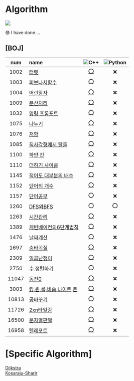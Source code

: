 # Algorithm
<img src="https://cdn.discordapp.com/attachments/837197524989116469/893160736979828756/nice-old-man.gif"/>

😎 I have done....  

<!-- 
|번호|[이름](https://www.acmicpc.net/problem/번호)|[⭕](./BOJ/cpp/번호_이름.cpp)|❌|  
-->
## [BOJ]  
|num|name|![C++](https://img.shields.io/badge/-C++-00599C?style=plastic&logo=c)|![Python](https://img.shields.io/badge/-Python-8fcfd1?style=plastic&logo=Python)|
|:---:|:---|:---:|:---:|  
|1002|[터렛](https://www.acmicpc.net/problem/1002)|[⭕](https://github.com/kangshwan/Algorithm/blob/main/BOJ/cpp/1002_터렛.cpp)|❌|  
|1003|[피보나치함수](https://www.acmicpc.net/problem/1003)|[⭕](https://github.com/kangshwan/Algorithm/blob/main/BOJ/cpp/1003_피보나치%20함수.cpp)|❌|  
|1004|[어린왕자](https://www.acmicpc.net/problem/1004)|[⭕](https://github.com/kangshwan/Algorithm/blob/main/BOJ/cpp/1004_어린왕자.cpp)|❌|  
|1009|[분산처리](https://www.acmicpc.net/problem/1009)|[⭕](https://github.com/kangshwan/Algorithm/blob/main/BOJ/cpp/1009_분산처리.cpp)|❌| 
|1032|[명령 프롬포트](https://www.acmicpc.net/problem/1032)|[⭕](https://github.com/kangshwan/Algorithm/blob/main/BOJ/cpp/1032_명령프롬포트.cpp)|❌|  
|1075|[나누기](https://www.acmicpc.net/problem/1075)|[⭕](https://github.com/kangshwan/Algorithm/blob/main/BOJ/cpp/1075_나누기.cpp)|❌|  
|1076|[저항](https://www.acmicpc.net/problem/1076)|[⭕](https://github.com/kangshwan/Algorithm/blob/main/BOJ/cpp/1076_저항.cpp)|❌|  
|1085|[직사각형에서 탈출](https://www.acmicpc.net/problem/1085)|[⭕](https://github.com/kangshwan/Algorithm/blob/main/BOJ/cpp/1085_직사각형에서%20탈출.cpp)|❌|  
|1100|[하얀 칸](https://www.acmicpc.net/problem/1100)|[⭕](https://github.com/kangshwan/Algorithm/blob/main/BOJ/cpp/1100_하얀%20칸.cpp)|❌|
|1110|[더하기 사이클](https://www.acmicpc.net/problem/1100)|[⭕](https://github.com/kangshwan/Algorithm/blob/main/BOJ/cpp/1110_더하기사이클.cpp)|❌|  
|1145|[적어도 대부분의 배수](https://www.acmicpc.net/problem/1110)|[⭕](https://github.com/kangshwan/Algorithm/blob/main/BOJ/cpp/1145_적어도%20대부분의%20배수.cpp)|❌|
|1152|[단어의 개수](https://www.acmicpc.net/problem/1145)|[⭕](https://github.com/kangshwan/Algorithm/blob/main/BOJ/cpp/1152_단어의%20개수.cpp)|❌|
|1157|[단어공부](https://www.acmicpc.net/problem/1157)|⭕|❌|  
|1260|[DFS와BFS](https://www.acmicpc.net/problem/1260)|⭕|⭕|
|1263|[시간관리](https://www.acmicpc.net/problem/1152)|[⭕](https://github.com/kangshwan/Algorithm/blob/main/BOJ/cpp/1263_시간관리.cpp)|❌|  
|1389|[케빈베이컨의6단계법칙](https://www.acmicpc.net/problem/1389)|[⭕](https://github.com/kangshwan/Algorithm/blob/main/BOJ/cpp/1389_케빈베이컨의6단계법칙.cpp)|❌|  
|1476|[날짜계산](https://www.acmicpc.net/problem/1476)|[⭕](./BOJ/cpp/1476_날짜계산.cpp)|❌|
|1697|[숨바꼭질](https://www.acmicpc.net/problem/1697)|[⭕](https://github.com/kangshwan/Algorithm/blob/main/BOJ/cpp/1697_숨바꼭질.cpp)|❌|  
|2309|[일곱난쟁이](https://www.acmicpc.net/problem/2309)|[⭕](./BOJ/cpp/2309_일곱난쟁이.cpp)|❌|  
|2750|[수 정렬하기](https://www.acmicpc.net/problem/2750)|[⭕](https://github.com/kangshwan/Algorithm/blob/main/BOJ/cpp/2750_수정렬하기.cpp)|❌|  
|11047|[동전0](https://www.acmicpc.net/problem/11047)|[⭕](https://github.com/kangshwan/Algorithm/blob/main/BOJ/cpp/11047_동전0.cpp)|❌|  
|3003|[킹,퀸,룩,비숍,나이트,폰](https://www.acmicpc.net/problem/3003)|[⭕](./BOJ/cpp/3003_킹,퀸,룩,비숍,나이트,폰.cpp)|❌|  
|10813|[공바꾸기](https://www.acmicpc.net/problem/10813)|[⭕](./BOJ/cpp/10813_공바꾸기.cpp)|❌|  
|11726|[2xn타일링](https://www.acmicpc.net/problem/11726)|[⭕](https://github.com/kangshwan/Algorithm/blob/main/BOJ/cpp/11726_2xn타일링.cpp)|❌|  
|16500|[문자열판별](https://www.acmicpc.net/problem/16500)|[⭕](./BOJ/cpp/16500_문자열판별.cpp)|❌|  
|16958|[텔레포트](https://www.acmicpc.net/problem/16958)|[⭕](https://github.com/kangshwan/Algorithm/blob/main/BOJ/cpp/16958_텔레포트.cpp)|❌|  


# [Specific Algorithm]
[Dijkstra](https://github.com/kangshwan/Algorithm/blob/main/Specific%20Algorithm/Dijkstra)  
[Kosaraju-Sharir](https://github.com/kangshwan/Algorithm/blob/main/Specific%20Algorithm/Kosaraju-Sharir)

